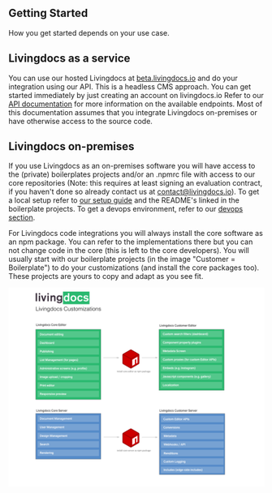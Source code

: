 ## Getting Started

How you get started depends on your use case.

## Livingdocs as a service

You can use our hosted Livingdocs at [beta.livingdocs.io](http://beta.livingdocs.io) and do your integration using our API. This is a headless CMS approach. You can get started immediately by just creating an account on livingdocs.io
Refer to our [API documentation](https://beta.livingdocs.io/public-api.html#/public-api.html) for more information on the available endpoints.
Most of this documentation assumes that you integrate Livingdocs on-premises or have otherwise access to the source code.

## Livingdocs on-premises

If you use Livingdocs as an on-premises software you will have access to the (private) boilerplates projects and/or an .npmrc file with access to our core repositories (Note: this requires at least signing an evaluation contract, if you haven't done so already contact us at contact@livingdocs.io).
To get a local setup refer to [our setup guide](walkthroughs/getting-started-with-local-development.md) and the README's linked in the boilerplate projects.
To get a devops environment, refer to our [devops section](setup-and-deployment/self-hosting.md).

For Livingdocs code integrations you will always install the core software as an npm package. You can refer to the implementations there but you can not change code in the core (this is left to the core developers). You will usually start with our boilerplate projects (in the image "Customer = Boilerplate") to do your customizations (and install the core packages too). These projects are yours to copy and adapt as you see fit.

![NPM Packages](./images/npm-packages.png)
